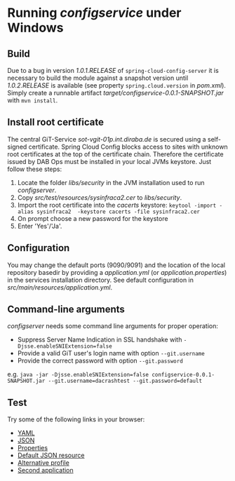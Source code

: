 # Running *configservice* under Windows

## Build
Due to a bug in version *1.0.1.RELEASE* of `spring-cloud-config-server` it is necessary to build the module
against a snapshot version until *1.0.2.RELEASE* is available (see property `spring.cloud.version` in *pom.xml*).
Simply create a runnable artifact *target/configservice-0.0.1-SNAPSHOT.jar* with `mvn install`.

## Install root certificate
The central GiT-Service *sot-vgit-01p.int.diraba.de* is secured using a self-signed certificate. Spring Cloud Config
blocks access to sites with unknown root certificates at the top of the certificate chain. Therefore the certificate
issued by DAB Ops must be installed in your local JVMs keystore. Just follow these steps:
1. Locate the folder *libs/security* in the JVM installation used to run *configserver*.
2. Copy *src/test/resources/sysinfraca2.cer* to *libs/security*.
3. Import the root certificate into the *cacerts* keystore:
`keytool -import -alias sysinfraca2  -keystore cacerts -file sysinfraca2.cer`
4. On prompt choose a new password for the keystore
5. Enter 'Yes'/'Ja'.

## Configuration
You may change the default ports (9090/9091) and the location of the local repository basedir
by providing a *application.yml* (or *application.properties*) in the services installation directory.
See default configuration in *src/main/resources/application.yml*.

## Command-line arguments
*configserver* needs some command line arguments for proper operation:
* Suppress Server Name Indication in SSL handshake with `-Djsse.enableSNIExtension=false`
* Provide a valid GiT user's login name with option `--git.username`
* Provide the correct password with option `--git.password`

e.g. `java -jar -Djsse.enableSNIExtension=false configservice-0.0.1-SNAPSHOT.jar --git.username=dacrashtest --git.password=default`

## Test
Try some of the following links in your browser:
- [YAML](http://localhost:9090/master/contentprovider-production.yaml)
- [JSON](http://localhost:9090/master/contentprovider-production.json)
- [Properties](http://localhost:9090/master/contentprovider-production.properties)
- [Default JSON resource](http://localhost:9090/contentprovider/production/master)
- [Alternative profile](http://localhost:9090/master/contentprovider-development.yaml)
- [Second application](http://localhost:9090/master/sessionmanager-development.yaml)
